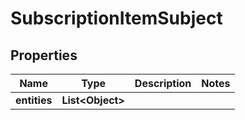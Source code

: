 
# SubscriptionItemSubject

## Properties
Name | Type | Description | Notes
------------ | ------------- | ------------- | -------------
**entities** | **List&lt;Object&gt;** |  | 



